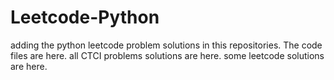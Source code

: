 # Leetcode-Python
adding the python leetcode problem solutions in this repositories. 
The code files are here.
all CTCI problems solutions are here.
some leetcode solutions are here.

















































































































































































































































































































































































































































































































































































































































































































































































































































































































































































































































































































